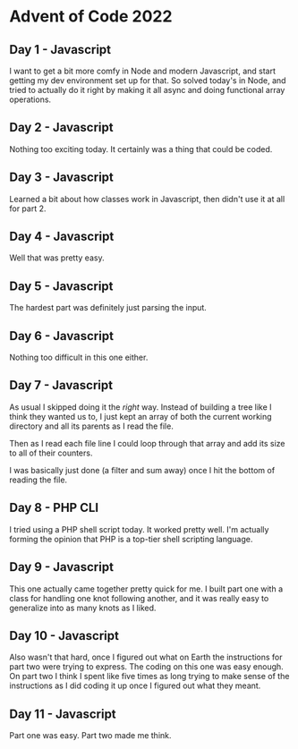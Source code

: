 # Advent of Code 2022

## Day 1 - Javascript

I want to get a bit more comfy in Node and modern Javascript, and start getting my dev environment set up for that.
So solved today's in Node, and tried to actually do it right by making it all async and doing functional array operations.

## Day 2 - Javascript

Nothing too exciting today. It certainly was a thing that could be coded.

## Day 3 - Javascript

Learned a bit about how classes work in Javascript, then didn't use it at all for part 2.

## Day 4 - Javascript

Well that was pretty easy.

## Day 5 - Javascript

The hardest part was definitely just parsing the input.

## Day 6 - Javascript

Nothing too difficult in this one either.

## Day 7 - Javascript

As usual I skipped doing it the *right* way. Instead of building a tree like I think they wanted us to, I just kept an array of both the current working directory and all its parents as I read the file.

Then as I read each file line I could loop through that array and add its size to all of their counters.

I was basically just done (a filter and sum away) once I hit the bottom of reading the file.

## Day 8 - PHP CLI

I tried using a PHP shell script today. It worked pretty well. I'm actually forming the opinion that PHP is a top-tier shell scripting language.

## Day 9 - Javascript

This one actually came together pretty quick for me. I built part one with a class for handling one knot following another, and it was really easy to generalize into as many knots as I liked.

## Day 10 - Javascript

Also wasn't that hard, once I figured out what on Earth the instructions for part two were trying to express. The coding on this one was easy enough. On part two I think I spent like five times as long trying to make sense of the instructions as I did coding it up once I figured out what they meant.

## Day 11 - Javascript

Part one was easy. Part two made me think.
